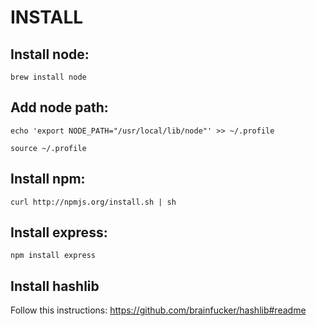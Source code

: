 # INSTALL

## Install node:

`brew install node`

## Add node path:

`echo 'export NODE_PATH="/usr/local/lib/node"' >> ~/.profile`

`source ~/.profile`

## Install npm:

`curl http://npmjs.org/install.sh | sh`

## Install express:

`npm install express`

## Install hashlib

Follow this instructions: https://github.com/brainfucker/hashlib#readme
